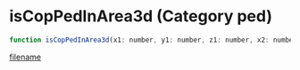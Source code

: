 # isCopPedInArea3d (Category ped)

```js
function isCopPedInArea3d(x1: number, y1: number, z1: number, x2: number, y2: number, z2: number): boolean
```

[filename](isCopPedInArea3d_m.md ':include')